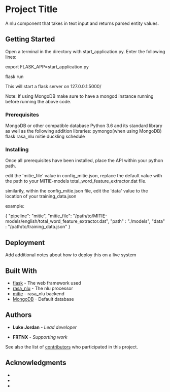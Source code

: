 # Project Title

A nlu component that takes in text input and returns parsed entity values.

## Getting Started

Open a terminal in the directory with start_application.py. Enter the following lines:

 export FLASK_APP=start_application.py

 flask run

This will start a flask server on 127.0.0.1:5000/
 
Note: If using MongoDB make sure to have a mongod instance running before running the above code.

### Prerequisites

MongoDB or other compatible database
Python 3.6 and its standard library as well as the following addition libraries:
   pymongo(when using MongoDB)
   flask
   rasa_nlu
   mitie
   duckling
   schedule


### Installing

Once all prerequisites have been installed, place the API within your python path.

edit the 'mitie_file' value in config_mitie.json, replace the default value with the path to your 
MITIE-models total_word_feature_extractor.dat file.

similarily, within the config_mitie.json file, edit the 'data' value to the location of your training_data.json

example:

{
"pipeline": "mitie",
"mitie_file": "/path/to/MITIE-models/english/total_word_feature_extractor.dat",
"path" : "./models",
"data" : "/path/to/training_data.json"
}


## Deployment

Add additional notes about how to deploy this on a live system

## Built With

* [flask](http://flask.pocoo.org/) - The web framework used
* [rasa_nlu](http://rasa.ai/) - The nlu processor
* [mitie](https://https://github.com/mit-nlp/MITIE) - rasa_nlu backend
* [MongoDB](https://www.mongodb.com/) - Default database


## Authors

* **Luke Jordan** - *Lead developer*

* **FRTNX** - *Supporting work* 

See also the list of [contributors](https://github.com/your/project/contributors) who participated in this project.


## Acknowledgments

*
* 
*

